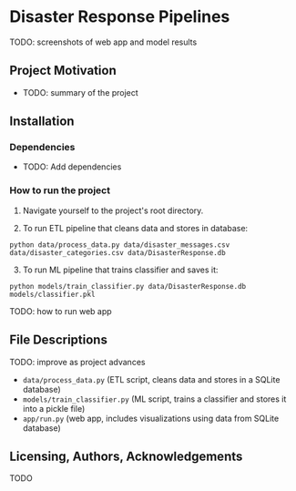 # Disaster Response Pipelines

TODO: screenshots of web app and model results

## Project Motivation

- TODO: summary of the project

## Installation

### Dependencies

- TODO: Add dependencies

### How to run the project

1. Navigate yourself to the project's root directory.

2. To run ETL pipeline that cleans data and stores in database:

```
python data/process_data.py data/disaster_messages.csv data/disaster_categories.csv data/DisasterResponse.db
```

3. To run ML pipeline that trains classifier and saves it:

```
python models/train_classifier.py data/DisasterResponse.db models/classifier.pkl
```

TODO: how to run web app

## File Descriptions

TODO: improve as project advances

- `data/process_data.py` (ETL script, cleans data and stores in a SQLite database)
- `models/train_classifier.py` (ML script, trains a classifier and stores it into a pickle file)
- `app/run.py` (web app, includes visualizations using data from SQLite database)

## Licensing, Authors, Acknowledgements

TODO
